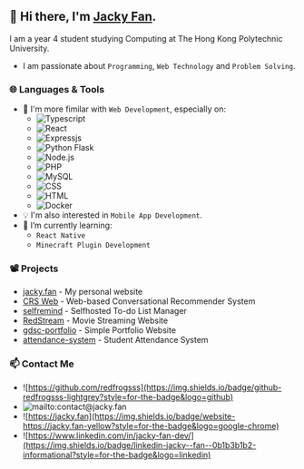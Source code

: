 ## 👋 Hi there, I'm [Jacky Fan](https://jacky.fan).

I am a year 4 student studying Computing at The Hong Kong Polytechnic University. 
- I am passionate about `Programming`, `Web Technology` and `Problem Solving`.

### 🌐 Languages & Tools
-  📄 I'm more fimilar with `Web Development`, especially on:
   -  ![Typescript](https://img.shields.io/badge/TypeScript-3178C6.svg?style=for-the-badge&logo=TypeScript&logoColor=white)
   -  ![React](https://img.shields.io/badge/React-61DAFB.svg?style=for-the-badge&logo=React&logoColor=black)
   -  ![Expressjs](https://img.shields.io/badge/Express-000000.svg?style=for-the-badge&logo=Express&logoColor=white)
   -  ![Python Flask](https://img.shields.io/badge/Flask-000000.svg?style=for-the-badge&logo=Flask&logoColor=white)
   -  ![Node.js](https://img.shields.io/badge/Node.js-339933.svg?style=for-the-badge&logo=nodedotjs&logoColor=white)
   -  ![PHP](https://img.shields.io/badge/PHP-777BB4.svg?style=for-the-badge&logo=PHP&logoColor=white)
   -  ![MySQL](https://img.shields.io/badge/MySQL-4479A1.svg?style=for-the-badge&logo=MySQL&logoColor=white)
   -  ![CSS](https://img.shields.io/badge/CSS3-1572B6.svg?style=for-the-badge&logo=CSS3&logoColor=white)
   -  ![HTML](https://img.shields.io/badge/HTML5-E34F26.svg?style=for-the-badge&logo=HTML5&logoColor=white)
   -  ![Docker](https://img.shields.io/badge/Docker-2496ED.svg?style=for-the-badge&logo=Docker&logoColor=white)
- 💡 I'm also interested in `Mobile App Development`.
- 🌱 I’m currently learning: 
  - `React Native`
  - `Minecraft Plugin Development`

### 📽️ Projects
- [jacky.fan]("https://github.com/redfrogsss/jacky.fan") - My personal website
- [CRS Web]("https://github.com/redfrogsss/CRS") - Web-based Conversational Recommender System
- [selfremind]("https://github.com/redfrogsss/selfremind") - Selfhosted To-do List Manager
- [RedStream]("https://github.com/redfrogsss/RedStream") - Movie Streaming Website
- [gdsc-portfolio]("https://github.com/redfrogsss/gdsc-portfolio") - Simple Portfolio Website
- [attendance-system]("https://github.com/redfrogsss/attendance-system-java") - Student Attendance System

### 📫 Contact Me
- ![https://github.com/redfrogsss](https://img.shields.io/badge/github-redfrogsss-lightgrey?style=for-the-badge&logo=github)
- ![mailto:contact@jacky.fan](https://img.shields.io/badge/email-contact%40jacky.fan-green?style=for-the-badge&logo=minutemailer)
- ![https://jacky.fan](https://img.shields.io/badge/website-https://jacky.fan-yellow?style=for-the-badge&logo=google-chrome)
- ![https://www.linkedin.com/in/jacky-fan-dev/](https://img.shields.io/badge/linkedin-jacky--fan--0b1b3b1b2-informational?style=for-the-badge&logo=linkedin)
